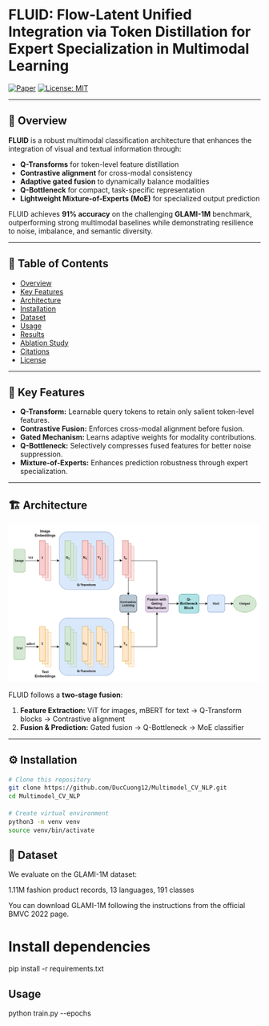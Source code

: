 # FLUID: Flow-Latent Unified Integration via Token Distillation for Expert Specialization in Multimodal Learning

[![Paper](https://img.shields.io/badge/Paper-arXiv-b31b1b.svg)](https://arxiv.org/abs/2508.07264)
[![License: MIT](https://img.shields.io/badge/License-MIT-yellow.svg)](./LICENSE)

---

## 📌 Overview
**FLUID** is a robust multimodal classification architecture that enhances the integration of visual and textual information through:
- **Q-Transforms** for token-level feature distillation
- **Contrastive alignment** for cross-modal consistency
- **Adaptive gated fusion** to dynamically balance modalities
- **Q-Bottleneck** for compact, task-specific representation
- **Lightweight Mixture-of-Experts (MoE)** for specialized output prediction

FLUID achieves **91% accuracy** on the challenging **GLAMI-1M** benchmark, outperforming strong multimodal baselines while demonstrating resilience to noise, imbalance, and semantic diversity.

---

## 📜 Table of Contents
- [Overview](#-overview)
- [Key Features](#-key-features)
- [Architecture](#-architecture)
- [Installation](#-installation)
- [Dataset](#-dataset)
- [Usage](#-usage)
- [Results](#-results)
- [Ablation Study](#-ablation-study)
- [Citations](#-citations)
- [License](#-license)

---

## 🚀 Key Features
- **Q-Transform:** Learnable query tokens to retain only salient token-level features.
- **Contrastive Fusion:** Enforces cross-modal alignment before fusion.
- **Gated Mechanism:** Learns adaptive weights for modality contributions.
- **Q-Bottleneck:** Selectively compresses fused features for better noise suppression.
- **Mixture-of-Experts:** Enhances prediction robustness through expert specialization.

---

## 🏗 Architecture
<p align="center">
  <img src="./fluid.png" alt="FLUID Architecture" width="800">
</p>

FLUID follows a **two-stage fusion**:
1. **Feature Extraction:** ViT for images, mBERT for text → Q-Transform blocks → Contrastive alignment
2. **Fusion & Prediction:** Gated fusion → Q-Bottleneck → MoE classifier

---

## ⚙ Installation
```bash
# Clone this repository
git clone https://github.com/DucCuong12/Multimodel_CV_NLP.git
cd Multimodel_CV_NLP

# Create virtual environment
python3 -m venv venv
source venv/bin/activate
```

## 📂 Dataset

We evaluate on the GLAMI-1M dataset:

1.11M fashion product records, 13 languages, 191 classes

You can download GLAMI-1M following the instructions from the official BMVC 2022 page.

# Install dependencies
pip install -r requirements.txt

## Usage

python train.py --epochs
